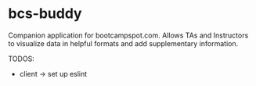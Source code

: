 # bcs-buddy

Companion application for bootcampspot.com. Allows TAs and Instructors to visualize data in helpful formats and add supplementary information.

TODOS:

- client -> set up eslint
